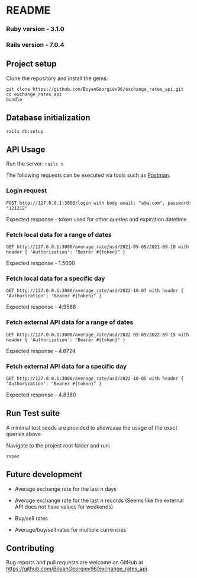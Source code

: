 # README

### Ruby version - 3.1.0

### Rails version - 7.0.4

## Project setup

Clone the repository and install the gems:

```
git clone https://github.com/BoyanGeorgiev96/exchange_rates_api.git
cd exchange_rates_api
bundle
```

## Database initialization 

`rails db:setup`

## API Usage

Run the server:
`rails s`

The following requests can be executed via tools such as [Postman](https://www.postman.com).

### Login request

`POST http://127.0.0.1:3000/login with body email: "a@a.com", password: "121212"`

Expected response - token used for other queries and expiration datetime

### Fetch local data for a range of dates

`GET http://127.0.0.1:3000/average_rate/usd/2021-09-09/2021-09-10 with header { 'Authorization': "Bearer #{token}" }`

Expected response - 1.5000

### Fetch local data for a specific day

`GET http://127.0.0.1:3000/average_rate/usd/2022-10-07 with header { 'Authorization': "Bearer #{token}" }`

Expected response - 4.9588

### Fetch external API data for a range of dates

`GET http://127.0.0.1:3000/average_rate/usd/2022-09-09/2022-09-15 with header { 'Authorization': "Bearer #{token}" }`

Expected response - 4.6724

### Fetch external API data for a specific day

`GET http://127.0.0.1:3000/average_rate/usd/2022-10-05 with header { 'Authorization': "Bearer #{token}" }`

Expected response - 4.8380


## Run Test suite

A minimal test seeds are provided to showcase the usage of the exact queries above

Navigate to the project root folder and run:

`rspec`

## Future development

* Average exchange rate for the last n days

* Average exchange rate for the last n records (Seems like the external API does not have values for weekends)

* Buy/sell rates

* Average/buy/sell rates for multiple currencies

## Contributing

Bug reports and pull requests are welcome on GitHub at https://github.com/BoyanGeorgiev96/exchange_rates_api.
